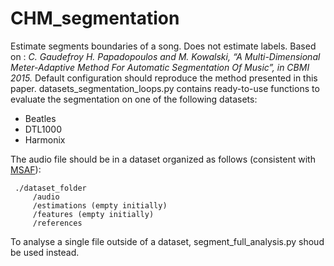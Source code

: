# CHM_segmentation
Estimate segments boundaries of a song. Does not estimate labels.
Based on :
    *C. Gaudefroy H. Papadopoulos and M. Kowalski, “A Multi-Dimensional Meter-Adaptive Method For Automatic Segmentation Of Music”, in CBMI 2015.*
Default configuration should reproduce the method presented in this paper.
datasets_segmentation_loops.py contains ready-to-use functions to evaluate the segmentation on one of the following datasets:
- Beatles
- DTL1000
- Harmonix

The audio file should be in a dataset organized as follows (consistent with [MSAF](https://msaf.readthedocs.io/en/latest/datasets.html)):

     ./dataset_folder
	     /audio
	     /estimations (empty initially)
	     /features (empty initially)
	     /references

To analyse a single file outside of a dataset, segment_full_analysis.py shoud be used instead.
